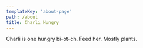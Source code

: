 ```yaml
---
templateKey: 'about-page'
path: /about
title: Charli Hungry
---
```


Charli is one hungry bi-ot-ch. Feed her. Mostly plants.

